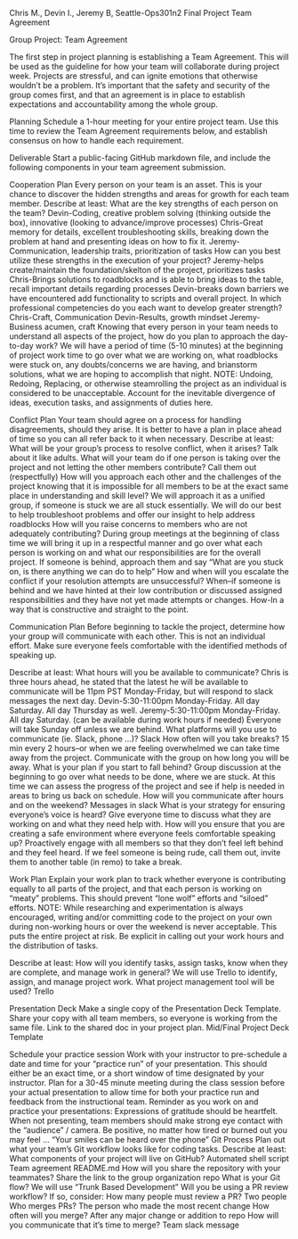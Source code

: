 Chris M., Devin I., Jeremy B,
Seattle-Ops301n2
Final Project Team Agreement

Group Project: Team Agreement

The first step in project planning is establishing a Team Agreement. This will be used as the guideline for how your team will collaborate during project week.
Projects are stressful, and can ignite emotions that otherwise wouldn’t be a problem. It’s important that the safety and security of the group comes first, and that an agreement is in place to establish expectations and accountability among the whole group.

Planning
Schedule a 1-hour meeting for your entire project team. Use this time to review the Team Agreement requirements below, and establish consensus on how to handle each requirement.

Deliverable
Start a public-facing GitHub markdown file, and include the following components in your team agreement submission.

Cooperation Plan
Every person on your team is an asset. This is your chance to discover the hidden strengths and areas for growth for each team member.
Describe at least:
What are the key strengths of each person on the team?
Devin-Coding, creative problem solving (thinking outside the box), innovative (looking to advance/improve processes)
Chris-Great memory for details, excellent troubleshooting skills, breaking down the problem at hand and presenting ideas on how to fix it.
Jeremy-Communication, leadership traits, prioritization of tasks
How can you best utilize these strengths in the execution of your project?
Jeremy-helps create/maintain the foundation/skelton of the project, prioritizes tasks
Chris-Brings solutions to roadblocks and is able to bring ideas to the table, recall important details regarding processes
Devin-breaks down barriers we have encountered add functionality to scripts and overall project.
In which professional competencies do you each want to develop greater strength?
Chris-Craft, Communication
Devin-Results, growth mindset
Jeremy-Business acumen, craft
Knowing that every person in your team needs to understand all aspects of the project, how do you plan to approach the day-to-day work?
We will have a period of time (5-10 minutes) at the beginning of project work time to go over what we are working on, what roadblocks were stuck on, any doubts/concerns we are having, and brianstorm solutions, what we are hoping to accomplish that night.
NOTE: Undoing, Redoing, Replacing, or otherwise steamrolling the project as an individual is considered to be unacceptable. Account for the inevitable divergence of ideas, execution tasks, and assignments of duties here.

Conflict Plan
Your team should agree on a process for handling disagreements, should they arise. It is better to have a plan in place ahead of time so you can all refer back to it when necessary.
Describe at least:
What will be your group’s process to resolve conflict, when it arises?
Talk about it like adults.
What will your team do if one person is taking over the project and not letting the other members contribute?
Call them out (respectfully)
How will you approach each other and the challenges of the project knowing that it is impossible for all members to be at the exact same place in understanding and skill level?
We will approach it as a unified group, if someone is stuck we are all stuck essentially. We will do our best to help troubleshoot problems and offer our insight to help address roadblocks
How will you raise concerns to members who are not adequately contributing?
During group meetings at the beginning of class time we will bring it up in a respectful manner and go over what each person is working on and what our responsibilities are for the overall project.
If someone is behind, approach them and say “What are you stuck on, is there anything we can do to help”
How and when will you escalate the conflict if your resolution attempts are unsuccessful?
When–if someone is behind and we have hinted at their low contribution or discussed assigned responsibilities and they have not yet made attempts or changes.
How-In a way that is constructive and straight to the point.


Communication Plan
Before beginning to tackle the project, determine how your group will communicate with each other. This is not an individual effort. Make sure everyone feels comfortable with the identified methods of speaking up.

Describe at least:
What hours will you be available to communicate?
Chris is three hours ahead, he stated that the latest he will be available to communicate will be 11pm PST Monday-Friday, but will respond to slack messages the next day.
Devin-5:30-11:00pm Monday-Friday. All day Saturday. All day Thursday as well.
Jeremy-5:30-11:00pm Monday-Friday. All day Saturday. (can be available during work hours if needed)
Everyone will take Sunday off unless we are behind.
What platforms will you use to communicate (ie. Slack, phone …)?
Slack
How often will you take breaks?
15 min every 2 hours–or when we are feeling overwhelmed we can take time away from the project. Communicate with the group on how long you will be away.
What is your plan if you start to fall behind?
Group discussion at the beginning to go over what needs to be done, where we are stuck. At this time we can assess the progress of the project and see if help is needed in areas to bring us back on schedule.
How will you communicate after hours and on the weekend?
Messages in slack
What is your strategy for ensuring everyone’s voice is heard?
Give everyone time to discuss what they are working on and what they need help with.
How will you ensure that you are creating a safe environment where everyone feels comfortable speaking up?
Proactively engage with all members so that they don’t feel left behind and they feel heard. If we feel someone is being rude, call them out, invite them to another table (in remo) to take a break.

Work Plan
Explain your work plan to track whether everyone is contributing equally to all parts of the project, and that each person is working on “meaty” problems. This should prevent “lone wolf” efforts and “siloed” efforts. NOTE: While researching and experimentation is always encouraged, writing and/or committing code to the project on your own during non-working hours or over the weekend is never acceptable. This puts the entire project at risk. Be explicit in calling out your work hours and the distribution of tasks.

Describe at least:
How will you identify tasks, assign tasks, know when they are complete, and manage work in general?
We will use Trello to identify, assign, and manage project work.
What project management tool will be used?
Trello

Presentation Deck
Make a single copy of the Presentation Deck Template. Share your copy with all team members, so everyone is working from the same file. Link to the shared doc in your project plan.
Mid/Final Project Deck Template

Schedule your practice session
Work with your instructor to pre-schedule a date and time for your “practice run” of your presentation. This should either be an exact time, or a short window of time designated by your instructor. Plan for a 30-45 minute meeting during the class session before your actual presentation to allow time for both your practice run and feedback from the instructional team.
Reminder as you work on and practice your presentations:
Expressions of gratitude should be heartfelt.
When not presenting, team members should make strong eye contact with the “audience” / camera.
Be positive, no matter how tired or burned out you may feel … “Your smiles can be heard over the phone”
Git Process
Plan out what your team’s Git workflow looks like for coding tasks.
Describe at least:
What components of your project will live on GitHub?
Automated shell script
Team agreement README.md
How will you share the repository with your teammates?
Share the link to the group organization repo
What is your Git flow?
We will use “Trunk Based Development”
Will you be using a PR review workflow? If so, consider:
How many people must review a PR?
Two people
Who merges PRs?
The person who made the most recent change
How often will you merge?
After any major change or addition to repo
How will you communicate that it’s time to merge?
Team slack message
